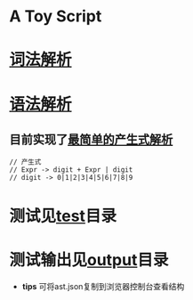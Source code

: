 # A Toy Script

# [词法解析](./src/lexer/)

# [语法解析](./src/parser/)

## 目前实现了[最简单的产生式解析](./src/test/SimpleParser.test.js)
```
// 产生式
// Expr -> digit + Expr | digit
// digit -> 0|1|2|3|4|5|6|7|8|9
```
# 测试见[test](./src/test/)目录
# 测试输出见[output](./src/test/output/)目录
- <b>tips</b> 可将ast.json复制到浏览器控制台查看结构
